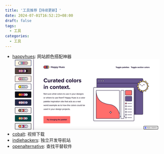 ```yaml
---
title: '工具推荐【持续更新】'
date: 2024-07-01T16:52:23+08:00
draft: false
tags: 
  - 工具
categories:
  - 工具
---
```


* [happyhues](https://www.happyhues.co/): 网站颜色搭配神器
![](/工具推荐/happyhues.png)
* [cobalt](https://cobalt.tools/): 视频下载
* [indiehackers](https://www.indiehackers.site/): 独立开发导航站
* [openalternative](https://openalternative.co/): 查找平替软件